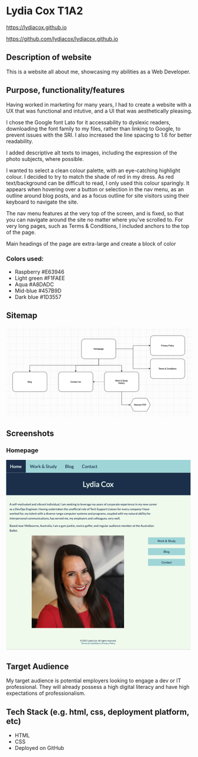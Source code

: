 # Lydia Cox T1A2

https://lydiacox.github.io

https://github.com/lydiacox/lydiacox.github.io

## Description of website
This is a website all about me, showcasing my abilities as a Web Developer.

## Purpose, functionality/features
Having worked in marketing for many years, I had to create a website with a UX that was functional and intutive, and a UI that was aesthetically pleasing.

I chose the Google font Lato for it accessability to dyslexic readers, downloading the font family to my files, rather than linking to Google, to prevent issues with the SRI. I also increased the line spacing to 1.6 for better readability.

I added descriptive alt texts to images, including the expression of the photo subjects, where possible.

I wanted to select a clean colour palette, with an eye-catching highlight colour. I decided to try to match the shade of red in my dress. As red text/background can be difficult to read, I only used this colour sparingly. It appears when hovering over a button or selection in the nav menu, as an outline around blog posts, and as a focus outline for site visitors using their keyboard to navigate the site.

The nav menu features at the very top of the screen, and is fixed, so that you can navigate around the site no matter where you've scrolled to. For very long pages, such as Terms & Conditions, I included anchors to the top of the page.

Main headings of the page are extra-large and create a block of color

### Colors used:
* Raspberry #E63946
* Light green #F1FAEE
* Aqua #A8DADC
* Mid-blue #457B9D
* Dark blue #1D3557



## Sitemap
![sitemap](docs/sitemap-diagram.png "Sitemap")

## Screenshots
### Homepage
![hompage-desktop](docs/screenshots/01-home.png "Desktop")

## Target Audience 
My target audience is potential employers looking to engage a dev or IT professional. They will already possess a high digital literacy and have high expectations of professionalism.

## Tech Stack (e.g. html, css, deployment platform, etc)
* HTML
* CSS
* Deployed on GitHub